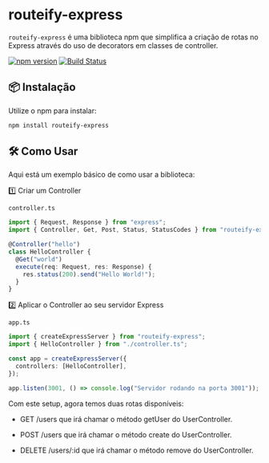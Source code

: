 # routeify-express

`routeify-express` é uma biblioteca npm que simplifica a criação de rotas no Express através do uso de decorators em classes de controller.

[![npm version](https://badge.fury.io/js/routeify-express.svg)](https://www.npmjs.com/package/routeify-express)
[![Build Status](https://travis-ci.com/piazin/routeify-express.svg?branch=main)](https://travis-ci.com/piazin/routeify-express)

## 📦 Instalação

Utilize o npm para instalar:

```bash
npm install routeify-express
```

## 🛠 Como Usar

Aqui está um exemplo básico de como usar a biblioteca:

1️⃣ Criar um Controller

`controller.ts`

```typescript
import { Request, Response } from "express";
import { Controller, Get, Post, Status, StatusCodes } from "routeify-express";

@Controller("hello")
class HelloController {
  @Get("world")
  execute(req: Request, res: Response) {
    res.status(200).send("Hello World!");
  }
}
```

2️⃣ Aplicar o Controller ao seu servidor Express

`app.ts`

```typescript
import { createExpressServer } from "routeify-express";
import { HelloController } from "./controller.ts";

const app = createExpressServer({
  controllers: [HelloController],
});

app.listen(3001, () => console.log("Servidor rodando na porta 3001"));
```

Com este setup, agora temos duas rotas disponíveis:

- GET /users que irá chamar o método getUser do UserController.

- POST /users que irá chamar o método create do UserController.

- DELETE /users/:id que irá chamar o método remove do UserController.
